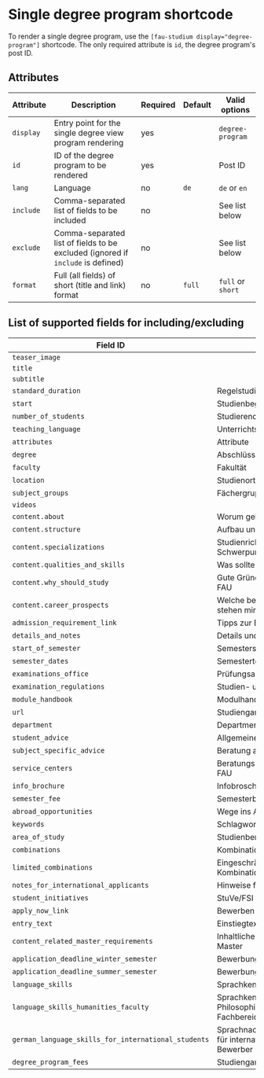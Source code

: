 # Single degree program shortcode

To render a single degree program, use the `[fau-studium display="degree-program"]` shortcode.
The only required attribute is `id`, the degree program's post ID.

## Attributes

| Attribute | Description                                                                     | Required | Default | Valid options     |
|-----------|---------------------------------------------------------------------------------|----------|---------|-------------------|
| `display` | Entry point for the single degree view program rendering                        | yes      |         | `degree-program`  |
| `id`      | ID of the degree program to be rendered                                         | yes      |         | Post ID           |
| `lang`    | Language                                                                        | no       | `de`    | `de` or `en`      |
| `include` | Comma-separated list of fields to be included                                   | no       |         | See list below    |
| `exclude` | Comma-separated list of fields to be excluded (ignored if `include` is defined) | no       |         | See list below    |
| `format`  | Full (all fields) of short (title and link) format                              | no       | `full`  | `full` or `short` |

## List of supported fields for including/excluding

| Field ID                                            | Description                                                                     |
|-----------------------------------------------------|---------------------------------------------------------------------------------|
| `teaser_image`                                      |                                                                                 |
| `title`                                             |                                                                                 |
| `subtitle`                                          |                                                                                 |
| `standard_duration`                                 | Regelstudienzeit                                                                |
| `start`                                             | Studienbeginn                                                                   |
| `number_of_students`                                | Studierendenzahl                                                                |
| `teaching_language`                                 | Unterrichtssprache                                                              |
| `attributes`                                        | Attribute                                                                       |
| `degree`                                            | Abschlüsse                                                                      |
| `faculty`                                           | Fakultät                                                                        |
| `location`                                          | Studienort                                                                      |
| `subject_groups`                                    | Fächergruppen                                                                   |
| `videos`                                            |                                                                                 |
| `content.about`                                     | Worum geht es im Studiengang?                                                   |
| `content.structure`                                 | Aufbau und Struktur                                                             |
| `content.specializations`                           | Studienrichtungen und Schwerpunkte                                              |
| `content.qualities_and_skills`                      | Was sollte ich mitbringen?                                                      |
| `content.why_should_study`                          | Gute Gründe für ein Studium an der FAU                                          |
| `content.career_prospects`                          | Welche beruflichen Perspektiven stehen mir offen?                               |
| `admission_requirement_link`                        | Tipps zur Bewerbung                                                             |
| `details_and_notes`                                 | Details und Anmerkungen                                                         |
| `start_of_semester`                                 | Semesterstart                                                                   |
| `semester_dates`                                    | Semestertermine                                                                 |
| `examinations_office`                               | Prüfungsamt                                                                     |
| `examination_regulations`                           | Studien- und Prüfungsordnung                                                    |
| `module_handbook`                                   | Modulhandbuch                                                                   |
| `url`                                               | Studiengang-URL                                                                 |
| `department`                                        | Department/Institut (URL)                                                       |
| `student_advice`                                    | Allgemeine Studienberatung                                                      |
| `subject_specific_advice`                           | Beratung aus dem Fach                                                           |
| `service_centers`                                   | Beratungs- und Servicestellen der FAU                                           |
| `info_brochure`                                     | Infobroschüre Studiengang                                                       |
| `semester_fee`                                      | Semesterbeitrag                                                                 |
| `abroad_opportunities`                              | Wege ins Ausland                                                                |
| `keywords`                                          | Schlagworte                                                                     |
| `area_of_study`                                     | Studienbereich                                                                  |
| `combinations`                                      | Kombinationsmöglichkeiten                                                       |
| `limited_combinations`                              | Eingeschränkt Kombinationsmöglichkeiten                                         |
| `notes_for_international_applicants`                | Hinweise für internationale Bewerber                                            |
| `student_initiatives`                               | StuVe/FSI                                                                       |
| `apply_now_link`                                    | Bewerben                                                                        |
| `entry_text`                                        | Einstiegtext (werbend)                                                          |
| `content_related_master_requirements`               | Inhaltliche Zugangsvoraussetzungen Master                                       |
| `application_deadline_winter_semester`              | Bewerbungsfrist Wintersemester                                                  |
| `application_deadline_summer_semester`              | Bewerbungsfrist Sommersemester                                                  |
| `language_skills`                                   | Sprachkenntnisse                                                                |
| `language_skills_humanities_faculty`                | Sprachkenntnisse nur für die Philosophische Fakultät und Fachbereich Theologie  |
| `german_language_skills_for_international_students` | Sprachnachweise/Deutschkenntnisse für internationale Bewerberinnen und Bewerber |
| `degree_program_fees`                               | Studiengangsgebühren                                                            |
